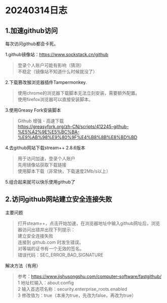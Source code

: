# 20240314日志

## 1.加速github访问

每次访问github都会卡死。

1.github镜像站：<https://www.sockstack.cn/github>

> 登录个人账户可能有影响（猜测） <br>
> 不稳定（镜像站不知道什么时候就没了）

2.下载篡改猴浏览器插件Tampermonkey.

> 使用chrome的浏览器下载脚本无法立刻安装，需要额外配置。<br>
> 使用firefox浏览器可以直接安装脚本。

3.使用Greasy Fork安装脚本

> Github 增强 - 高速下载<br>
>https://greasyfork.org/zh-CN/scripts/412245-github-%E5%A2%9E%E5%BC%BA-%E9%AB%98%E9%80%9F%E4%B8%8B%E8%BD%BD

4.去github网站下载stream++ 2.8.6版本

> 用于访问加速，登录个人账户<br>
> 先用镜像站获取下载链接<br>
> 使用脚本下载（非常快，下载速度2Mb/s以上）

5.组合起来就可以快乐使用github了

## 2.访问github网站建立安全连接失败

主要问题

> 打开steam++，点击开始加速，在浏览器地址中输入github网址后，浏览器访问出错并出现下列提示：<br>
> 建立安全连接失败<br>
> 连接到 github.com 时发生错误。<br>
> 对等端的证书有一个无效的签名。<br>
>错误代码：SEC_ERROR_BAD_SIGNATURE<br>

解决方法（有用）

> 参考：https://www.jishusongshu.com/computer-software/fastgithub/<br>
> 1 地址栏输入：about:config<br>
> 2 输入首选项名称：security.enterprise_roots.enabled<br>
> 3 修改值为：true（本来为true，先改为false，再改为true）

